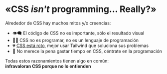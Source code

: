 # «CSS *isn't* programming... Really?»

Alrededor de CSS hay muchos mitos y/o creencias:

- 👁‍🗨 El código de CSS no es importante, sólo el resultado visual
- 🤷‍♂️ CSS no es programar, no es un lenguaje de programación
- 💔 [CSS está roto](https://twitter.com/Manz/status/1546811281344237569), mejor usar Tailwind que soluciona sus problemas
- 🤦 No merece la pena gastar tiempo en CSS, céntrate en la programación

Todas estos razonamientos tienen algo en común:<br>
**infravaloran CSS porque no lo entienden**
